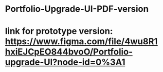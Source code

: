 # Portfolio-Upgrade-UI-PDF-version
# link for prototype version: https://www.figma.com/file/4wu8R1hxiEJCpEO844bvoO/Portfolio-upgrade-UI?node-id=0%3A1
